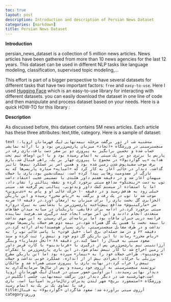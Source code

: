 ```yaml
---
toc: true
layout: post
description: Introduction and description of Persian News Dataset
categories: [markdown]
title: Persian News Dataset
---
```


**Introduction**

persian_news_dataset is a collection of 5 million news articles. News articles have been gathered from more than 10 news agencies for the last 12 years. This dataset can be used in different NLP tasks like language modeling, classification, supervised topic modeling,...

This effort is part of a bigger perspective to have several datasets for different tasks that have two important factors: `free` and `easy-to-use`. Here I used [Hugging Face](https://huggingface.co/datasets) which is an easy-to-use library for interacting with different datasets. you can easily download the dataset in one line of code and then manipulate and process dataset based on your needs. Here is a quick HOW-TO for this library :

**Description**

As discussed before, this dataset contains 5M news articles. Each article has these three attributes: text,title, category. Here is a sample of dataset:
```
text :سه‌شنبه شب از دور برگشت مرحله نیمه‌نهایی لیگ قهرمانان اروپا، منچسترسیتی در ورزشگاه «اتحاد» میزبان پاری‌سن‌ژرمن بود و با ارائه نمایشی حساب شده و تحسین برانگیز به پیروزی دو بر صفر دست یافت.بازی رفت در پاریس با برتری دو بر یک سیتی به اتمام رسیده بود و با این اوصاف تیم تحت هدایت «پپ گواردیولا» در مجموع با پیروزی چهار بر یک، راهی فینال شد.بارش برف موجب سفیدپوش شدن زمین شده بود و همین امر بر عملکرد تیم‌ها تاثیر گذاشت. دیدار در حالی آغاز به کار کرد که «امباپه» ستاره پاریسی‌ها که به تازگی از مصدومیت رهایی پیدا کرده است، نیمکت‌نشین بود.بازی با حملات میهمان آغاز شد و در دقیقه هفتم داور هلندی با تصمیمی عجیب اعتقاد داشت توپ به دست «زینچنکو» مدافع سیتی برخورد کرده و نقطه پنالتی را نشان داد، اما با استفاده از سیستم کمک داور ویدئویی، پنالتی پس گرفته شد. سیتی خیلی زود به هدفش رسید و در دقیقه ۱۰ حرکت عالی او و پاس به «دی‌بروین» موجب شد تا توپ در یک رفت و برگشت به «ریاض محرز» رسیده و این بازیکن الجزایری گل نخست بازی را برای میزبان به ارمغان آورد.در دقیقه ۱۶ ضربه سر «مارکینیوش» مدافع پیش‌تاخته پاری‌سن‌ژرمن با بدشانسی به تیرک دروازه سیتی برخورد کرد.در ادامه برای دقایقی، بازیکنان در میانه میدان خطاهای متعددی انجام دادند و این امر موجب ایجاد چند درگیری شد.هرچند نماینده فرانسه درپی جبران مافات بود اما برنامه‌ای برای رسیدن به این مهم نداشت تا نیمه نخست با همین یک گل همراه شود.در نیمه دوم هم حملات پاریسی‌ها سودی نداشت و در طرف مقابل منچسترسیتی، بازی بسیار هوشمندانه‌ای ارائه کرد.در دقیقه ۶۲ و در ضد حمله‌ای برق آسا، «فیل فودن» با پاسی عالی توپ را به «ریاض محرز» رساند تا این بازیکن گل دوم خود و تیمش را ثبت کرده و سند صعود سیتی به فینال را امضا کند.در دقیقه ۶۸ «آنخل دی‌ماریا» وینگر آرژانتینی تیم پاری‌سن‌ژرمن پس از درگیری با «فرناندینو» با کارت قرمز داور از زمین اخراج شد تا کار تیمش تمام شود.در این بازی پاری‌سن‌ژرمن با تفکرات «پوچتینو»، طراحی حملات خود را به «نیمار» سپرده بود اما این بازیکن مطرح برزیلی با حرکات انفرادی بیش از از اندازه، عملکرد خوبی نداشت و حملات تیمش را خراب کرد.در نهایت بازی با پیروزی سیتی همراه شد و مالکان ثروتمند منچسترسیتی به آرزوی خود رسیده و پس از سال‌ها سرمایه‌گذاری به دیدار نهایی رسیدند. این اولین حضور سیتی در فینال لیگ قهرمانان اروپا است.چهارشنبه شب در دیگر دیدار دور برگشت نیمه‌نهایی، چلسی انگلیس در ورزشگاه «استمفورد بریج» شهر لندن پذیرای رئال‌مادرید اسپانیا است. بازی رفت با تساوی یک بر یک به اتمام رسید
title:آرزوی سیتی برآورده شد؛ صعود شاگردان «گواردیولا» به فینال
category:ورزش
```
